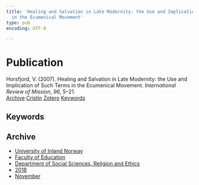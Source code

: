 ```yaml
---
title: 'Healing and Salvation in Late Modernity: the Use and Implication of Such Terms
  in the Ecumenical Movement'
type: pub
encoding: UTF-8

---
```

<h1>Publication</h1>
<article id="csl-bib-container-XIKVUJMQ" class="csl-bib-container">
  <div class="csl-bib-body"> <div class="csl-entry">Horsfjord, V. (2007). Healing and Salvation in Late Modernity: the Use and Implication of Such Terms in the Ecumenical Movement. <i>International Review of Mission</i>, <i>96</i>, 5–21.</div> </div>
  <div class="csl-bib-buttons">
    <a href="#taxonomy-article-XIKVUJMQ" alt="archive" class="csl-bib-button">Archive</a>
    <a href="https://app.cristin.no/results/show.jsf?id=1626813" alt="Cristin" class="csl-bib-button">Cristin</a>
    <a href="http://zotero.org/groups/5881554/items/XIKVUJMQ" alt="Zotero" class="csl-bib-button">Zotero</a>
    <a href="#keywords-article-XIKVUJMQ" alt="keywords" class="csl-bib-button">Keywords</a>
  </div>
  <div id="csl-bib-meta-container-XIKVUJMQ"></div>
</article>
<div id="csl-bib-meta-XIKVUJMQ" class="csl-bib-meta">
  <article id="keywords-article-XIKVUJMQ" class="keywords-article">
    <h1>Keywords</h1>
    
  </article>
  <article id="taxonomy-article-XIKVUJMQ" class="taxonomy-article">
    <h1>Archive</h1>
    <ul>
      <li><a href="{{< params subfolder >}}en/archive/?key=3DCRN523">University of Inland Norway</a></li>
      <li><a href="{{< params subfolder >}}en/archive/?key=WYNZA47F">Faculty of Education</a></li>
      <li><a href="{{< params subfolder >}}en/archive/?key=XY7UYWKQ">Department of Social Sciences, Religion and Ethics</a></li>
      <li><a href="{{< params subfolder >}}en/archive/?key=9MEWKPK8">2018</a></li>
      <li><a href="{{< params subfolder >}}en/archive/?key=4PGDXREK">November</a></li>
    </ul>
  </article>
</div>
